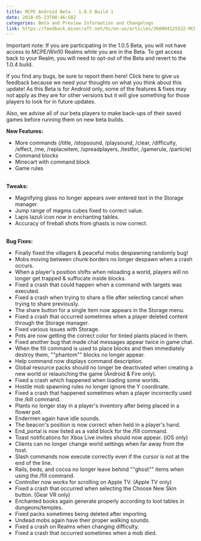 ```yaml
---
title: MCPE Android Beta - 1.0.5 Build 1
date: 2018-05-23T08:46:58Z
categories: Beta and Preview Information and Changelogs
link: https://feedback.minecraft.net/hc/en-us/articles/360004125532-MCPE-Android-Beta-1-0-5-Build-1
---
```


Important note: If you are participating in the 1.0.5 Beta, you will not have access to MCPE/Win10 Realms while you are in the Beta. To get access back to your Realm, you will need to opt-out of the Beta and revert to the 1.0.4 build.

If you find any bugs, be sure to report them here! Click here to give us feedback because we need your thoughts on what you think about this update! As this Beta is for Android only, some of the features & fixes may not apply as they are for other versions but it will give something for those players to look for in future updates.

Also, we advise all of our beta players to make back-ups of their saved games before running them on new beta builds.

**New Features:**

-   More commands (/title, /stopsound, /playsound, /clear, /difficulty, /effect, /me, /replaceitem, /spreadplayers, /testfor, /gamerule, /particle)
-   Command blocks
-   Minecart with command block
-   Game rules

\
**Tweaks:**

-   Magnifying glass no longer appears over entered text in the Storage manager.
-   Jump range of magma cubes fixed to correct value.
-   Lapis lazuli icon now in enchanting tables.
-   Accuracy of fireball shots from ghasts is now correct.

\
**Bug Fixes:**

-   Finally fixed the villagers & peaceful mobs despawning randomly bug!
-   Mobs moving between chunk borders no longer despawn when a crash occurs.
-   When a player\'s position shifts when reloading a world, players will no longer get trapped & suffocate inside blocks.
-   Fixed a crash that could happen when a command with targets was executed.
-   Fixed a crash when trying to share a file after selecting cancel when trying to share previously.
-   The share button for a single item now appears in the Storage menu.
-   Fixed a crash that occurred sometimes when a player deleted content through the Storage manager.
-   Fixed various issues with Storage.
-   Pots are now getting the correct color for tinted plants placed in them.
-   Fixed another bug that made chat messages appear twice in game chat.
-   When the fill command is used to place blocks and then immediately destroy them, \"\"phantom\"\" blocks no longer appear.
-   Help command now displays command description.
-   Global resource packs should no longer be deactivated when creating a new world or relaunching the game (Android & Fire only).
-   Fixed a crash which happened when loading some worlds.
-   Hostile mob spawning rules no longer ignore the Y coordinate.
-   Fixed a crash that happened sometimes when a player incorrectly used the /kill command.
-   Plants no longer stay in a player\'s inventory after being placed in a flower pot.
-   Endermen again have idle sounds.
-   The beacon\'s position is now correct when held in a player\'s hand.
-   End_portal is now listed as a valid block for the /fill command.
-   Toast notifications for Xbox Live invites should now appear. (iOS only)
-   Clients can no longer change world settings when far away from the host.
-   Slash commands now execute correctly even if the cursor is not at the end of the line.
-   Rails, beds, and cocoa no longer leave behind \"\"ghost\"\" items when using the /fill command.
-   Controller now works for scrolling on Apple TV. (Apple TV only)
-   Fixed a crash that occurred when selecting the Choose New Skin button. (Gear VR only)
-   Enchanted books again generate properly according to loot tables in dungeons/temples.
-   Fixed packs sometimes being deleted after importing.
-   Undead mobs again have their proper walking sounds.
-   Fixed a crash on Realms when changing difficulty.
-   Fixed a crash that occurred sometimes when a mob died.
